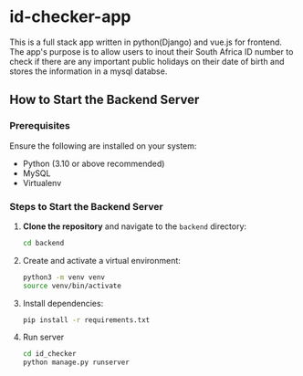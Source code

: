 # id-checker-app

This is a full stack app written in python(Django) and vue.js for frontend. The app's purpose is to allow users to inout their South Africa ID number to check if there are any important public holidays on their date of birth and stores the information in a mysql databse.

## How to Start the Backend Server

### Prerequisites

Ensure the following are installed on your system:
- Python (3.10 or above recommended)
- MySQL
- Virtualenv

### Steps to Start the Backend Server

1. **Clone the repository** and navigate to the `backend` directory:
   ```bash
   cd backend

2. Create and activate a virtual environment:
   ```bash
   python3 -m venv venv
   source venv/bin/activate

3. Install dependencies:
   ```bash
   pip install -r requirements.txt

4. Run server
   ```bash
   cd id_checker
   python manage.py runserver   
